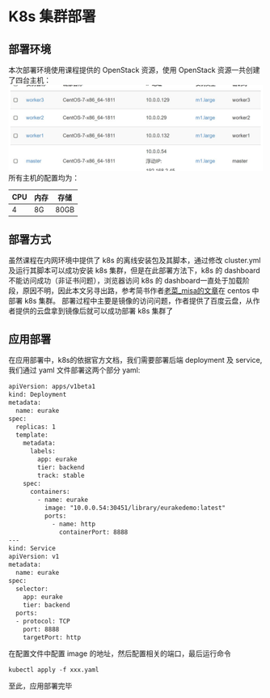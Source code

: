 # K8s 集群部署

## 部署环境
本次部署环境使用课程提供的 OpenStack 资源，使用 OpenStack 资源一共创建了四台主机：
![miss](./img/doc/machine.jpg "主机详情")
所有主机的配置均为：

 CPU | 内存 | 存储 
---- | ---- |----
   4 |    8G| 80GB

## 部署方式

虽然课程在内网环境中提供了 k8s 的离线安装包及其脚本，通过修改 cluster.yml 及运行其脚本可以成功安装 k8s 集群，但是在此部署方法下，k8s 的 dashboard 不能访问成功（非证书问题），浏览器访问 k8s 的 dashboard一直处于加载阶段，原因不明，因此本文另寻出路，参考简书作者[老菜_misa的文章](https://www.jianshu.com/p/0e1a3412528e)在 centos 中部署 k8s 集群。 部署过程中主要是镜像的访问问题，作者提供了百度云盘，从作者提供的云盘拿到镜像后就可以成功部署 k8s 集群了

## 应用部署

在应用部署中，k8s的依据官方文档，我们需要部署后端 deployment 及 service, 我们通过 yaml 文件部署这两个部分
yaml:
```
apiVersion: apps/v1beta1
kind: Deployment
metadata:
  name: eurake
spec:
  replicas: 1
  template:
    metadata:
      labels:
        app: eurake
        tier: backend
        track: stable
    spec:
      containers:
        - name: eurake
          image: "10.0.0.54:30451/library/eurakedemo:latest"
          ports:
            - name: http
              containerPort: 8888
---
kind: Service
apiVersion: v1
metadata:
  name: eurake
spec:
  selector:
    app: eurake
    tier: backend
  ports:
  - protocol: TCP
    port: 8888
    targetPort: http
```

在配置文件中配置 image 的地址，然后配置相关的端口，最后运行命令
```
kubectl apply -f xxx.yaml 
```
至此，应用部署完毕





